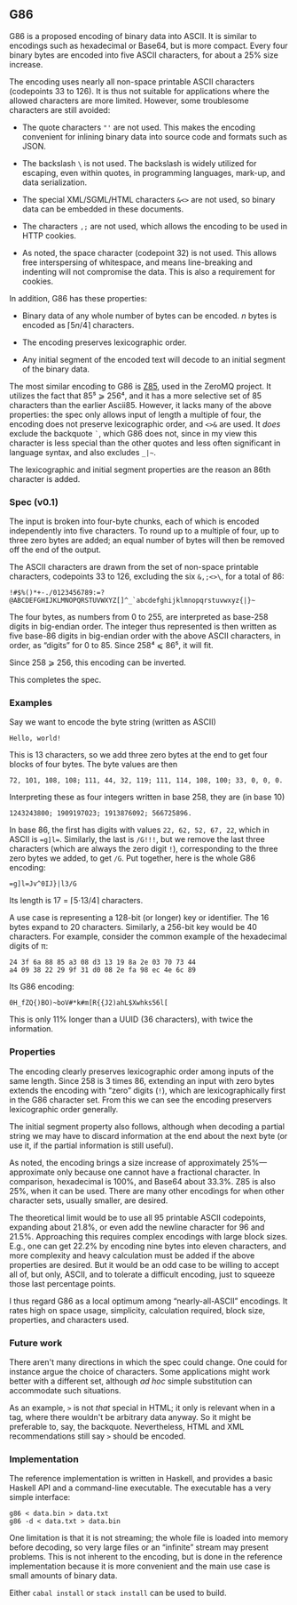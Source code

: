 ## G86

G86 is a proposed encoding of binary data into ASCII.  It is similar
to encodings such as hexadecimal or Base64, but is more compact.
Every four binary bytes are encoded into five ASCII characters,
for about a 25% size increase.

The encoding uses nearly all non-space printable ASCII characters
(codepoints 33 to 126).  It is thus not suitable for applications where
the allowed characters are more limited.  However, some troublesome
characters are still avoided:

*  The quote characters `"'` are not used.  This makes the encoding
convenient for inlining binary data into source code and formats such
as JSON.

*  The backslash `\` is not used.  The backslash is widely utilized
for escaping, even within quotes, in programming languages, mark-up,
and data serialization.

*  The special XML/SGML/HTML characters `&<>` are not used, so binary
data can be embedded in these documents.

*  The characters `,;` are not used, which allows the encoding to be
used in HTTP cookies.

*  As noted, the space character (codepoint 32) is not used.  This
allows free interspersing of whitespace, and means line-breaking and
indenting will not compromise the data.  This is also a requirement
for cookies.

In addition, G86 has these properties:

*  Binary data of any whole number of bytes can be encoded.  _n_
bytes is encoded as ⌈5&#xfeff;_n_/4⌉ characters.

*  The encoding preserves lexicographic order.

*  Any initial segment of the encoded text will decode to an initial
segment of the binary data.

The most similar encoding to G86 is
[Z85](https://rfc.zeromq.org/spec:32/Z85/), used in the ZeroMQ project.
It utilizes the fact that 85⁵ ⩾ 256⁴, and it has a more selective
set of 85 characters than the earlier Ascii85.  However, it lacks
many of the above properties: the spec only allows input of length
a multiple of four, the encoding does not preserve lexicographic
order, and `<>&` are used.  It _does_ exclude the backquote `` ` ``,
which G86 does not, since in my view this character is less special
than the other quotes and less often significant in language syntax,
and also excludes `_|~`.

The lexicographic and initial segment properties are the reason an
86th character is added.

### Spec (v0.1)

The input is broken into four-byte chunks, each of which is encoded
independently into five characters.  To round up to a multiple of four,
up to three zero bytes are added; an equal number of bytes will then
be removed off the end of the output.

The ASCII characters are drawn from the set of non-space printable
characters, codepoints 33 to 126, excluding the six `&,;<>\`, for a
total of 86:

```
!#$%()*+-./0123456789:=?@ABCDEFGHIJKLMNOPQRSTUVWXYZ[]^_`abcdefghijklmnopqrstuvwxyz{|}~
```

The four bytes, as numbers from 0 to 255, are interpreted as
base-258 digits in big-endian order.  The integer thus represented
is then written as five base-86 digits in big-endian order with
the above ASCII characters, in order, as “digits” for 0 to 85.
Since 258⁴ ⩽ 86⁵, it will fit.

Since 258 ⩾ 256, this encoding can be inverted.

This completes the spec.

### Examples

Say we want to encode the byte string (written as ASCII)

```
Hello, world!
```

This is 13 characters, so we add three zero bytes at the end to get
four blocks of four bytes.  The byte values are then

```
72, 101, 108, 108; 111, 44, 32, 119; 111, 114, 108, 100; 33, 0, 0, 0.
```

Interpreting these as four integers written in base 258, they are
(in base 10)

```
1243243800; 1909197023; 1913876092; 566725896.
```

In base 86, the first has digits with values `22, 62, 52, 67, 22`,
which in ASCII is `=g]l=`.  Similarly, the last is `/G!!!`, but we
remove the last three characters (which are always the zero digit
`!`), corresponding to the three zero bytes we added, to get `/G`.
Put together, here is the whole G86 encoding:

```
=g]l=Jv^0IJ}|l3/G
```

Its length is 17 = ⌈5⋅13/4⌉ characters.

A use case is representing a 128-bit (or longer) key or identifier.
The 16 bytes expand to 20 characters.  Similarly, a 256-bit key would
be 40 characters.  For example, consider the common example of the
hexadecimal digits of π:

```
24 3f 6a 88 85 a3 08 d3 13 19 8a 2e 03 70 73 44
a4 09 38 22 29 9f 31 d0 08 2e fa 98 ec 4e 6c 89
```

Its G86 encoding:

```
0H_fZQ{)BO)~boV#*k#m[R{{J2)ahL$Xwhks56l[
```

This is only 11% longer than a UUID (36 characters), with twice
the information.


### Properties

The encoding clearly preserves lexicographic order among inputs of
the same length.  Since 258 is 3 times 86, extending an input with
zero bytes extends the encoding with “zero” digits (`!`), which
are lexicographically first in the G86 character set.  From this we
can see the encoding preservers lexicographic order generally.

The initial segment property also follows, although when decoding a
partial string we may have to discard information at the end about
the next byte (or use it, if the partial information is still useful).

As noted, the encoding brings a size increase of approximately
25%—approximate only because one cannot have a fractional character.
In comparison, hexadecimal is 100%, and Base64 about 33.3%.  Z85 is
also 25%, when it can be used.  There are many other encodings for
when other character sets, usually smaller, are desired.

The theoretical limit would be to use all 95 printable ASCII
codepoints, expanding about 21.8%, or even add the newline character
for 96 and 21.5%.  Approaching this requires complex encodings with
large block sizes.  E.g., one can get 22.2% by encoding nine bytes
into eleven characters, and more complexity and heavy calculation must
be added if the above properties are desired.  But it would be an odd
case to be willing to accept all of, but only, ASCII, and to tolerate
a difficult encoding, just to squeeze those last percentage points.

I thus regard G86 as a local optimum among “nearly-all-ASCII”
encodings.  It rates high on space usage, simplicity, calculation
required, block size, properties, and characters used.


### Future work

There aren't many directions in which the spec could change.  One could
for instance argue the choice of characters.  Some applications might
work better with a different set, although _ad hoc_ simple substitution
can accommodate such situations.

As an example, `>` is not _that_ special in HTML; it only is relevant
when in a tag, where there wouldn't be arbitrary data anyway.  So it
might be preferable to, say, the backquote.  Nevertheless, HTML and
XML recommendations still say `>` should be encoded.


### Implementation

The reference implementation is written in Haskell, and provides a
basic Haskell API and a command-line executable.  The executable has
a very simple interface:

```
g86 < data.bin > data.txt
g86 -d < data.txt > data.bin
```

One limitation is that it is not streaming; the whole file is loaded
into memory before decoding, so very large files or an “infinite”
stream may present problems.  This is not inherent to the encoding,
but is done in the reference implementation because it is more
convenient and the main use case is small amounts of binary data.

Either `cabal install` or `stack install` can be used to build.

